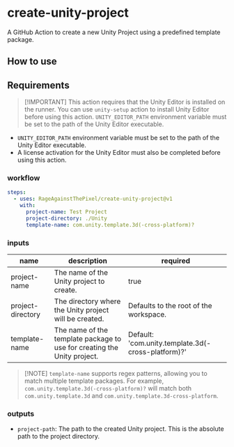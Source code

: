 # create-unity-project

A GitHub Action to create a new Unity Project using a predefined template package.

## How to use

## Requirements

> [!IMPORTANT] This action requires that the Unity Editor is installed on the runner.
> You can use `unity-setup` action to install Unity Editor before using this action.
> `UNITY_EDITOR_PATH` environment variable must be set to the path of the Unity Editor executable.

- `UNITY_EDITOR_PATH` environment variable must be set to the path of the Unity Editor executable.
- A license activation for the Unity Editor must also be completed before using this action.

### workflow

```yaml
steps:
  - uses: RageAgainstThePixel/create-unity-project@v1
    with:
      project-name: Test Project
      project-directory: ./Unity
      template-name: com.unity.template.3d(-cross-platform)?
```

### inputs

| name | description | required |
| ---- | ----------- | -------- |
| project-name | The name of the Unity project to create. | true |
| project-directory | The directory where the Unity project will be created.  | Defaults to the root of the workspace. |
| template-name | The name of the template package to use for creating the Unity project. | Default: 'com.unity.template.3d(-cross-platform)?' |

> [!NOTE] `template-name` supports regex patterns, allowing you to match multiple template packages. For example, `com.unity.template.3d(-cross-platform)?` will match both `com.unity.template.3d` and `com.unity.template.3d-cross-platform`.

### outputs

- `project-path`: The path to the created Unity project. This is the absolute path to the project directory.
